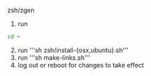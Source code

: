 zsh/zgen

1. run 

```bash
cd ~
```

2. run '''sh zsh/install-{osx,ubuntu}.sh'''
3. run '''sh make-links.sh'''
4. log out or reboot for changes to take effect